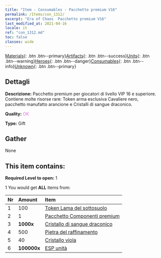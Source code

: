 ```yaml
---
title: "Item - Consumables - Pacchetto premium V16"
permalink: /Items/con_1312/
excerpt: "Era of Chaos  Pacchetto premium V16"
last_modified_at: 2021-04-16
locale: it
ref: "con_1312.md"
toc: false
classes: wide
---
```

 [Materials](/it/Items/){: .btn .btn--primary}[Artifacts](/it/Items/Artifacts/){: .btn .btn--success}[Units](/it/Items/Units/){: .btn .btn--warning}[Heroes](/it/Items/Heroes/){: .btn .btn--danger}[Consumables](/it/Items/Consumables/){: .btn .btn--info}[Unknown](/it/Items/Unknown/){: .btn .btn--primary}

## Dettagli
 **Descrizione:** Pacchetto premium per giocatori di livello VIP 16 e superiore. Contiene molte risorse rare: Token arma esclusiva Cavaliere nero, pacchetto manufatto arancione e Cristalli di sangue draconico.

 **Quality:** <span style="color: #DA70D6">OK</span>

 **Type:** Gift

## Gather

  None

## This item contains:

 **Required Level to open:** 1

 1 You would get **ALL** items  from:

  | Nr | Amount |     Item    |
  |:---|:-------|:------------|
  | 1 | 100 | [Token Lama del sottosuolo](/it/Items/con_979/) |  | 
  | 2 | 1 | [Pacchetto Componenti premium](/it/Items/con_1363/) |  | 
  | 3 |  **1000x** | [Cristallo di sangue draconico](/it/Items/con_879/) |  | 
  | 4 | 500 | [Pietra del raffinamento](/it/Items/con_814/) |  | 
  | 5 | 40 | [Cristallo viola](/it/Items/con_720/) |  | 
  | 6 |  **100000x** | [ESP unità](/it/Items/con_902/) |  | 
